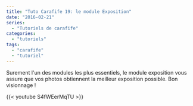 ```yaml
---
title: "Tuto Carafife 19: le module Exposition"
date: "2016-02-21"
series:
  - "Tutoriels de carafife"
categories: 
  - "tutoriels"
tags: 
  - "carafife"
  - "tutoriel"
---
```


Surement l'un des modules les plus essentiels, le module exposition vous assure que vos photos obtiennent la meilleur exposition possible. Bon visionnage !

{{< youtube S4fWEerMqTU >}}
